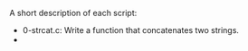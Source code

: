 A short description of each script:
+ 0-strcat.c: Write a function that concatenates two strings.
+

